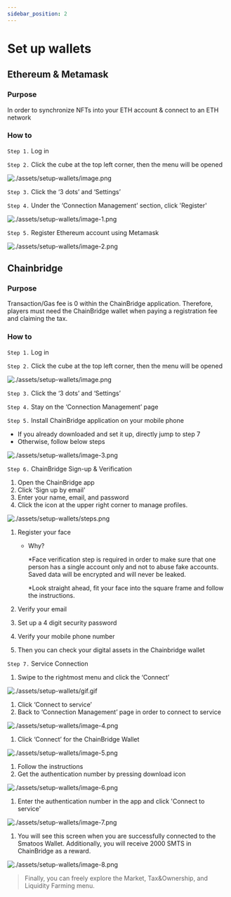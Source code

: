```yaml
---
sidebar_position: 2
---
```


# Set up wallets

## Ethereum & Metamask

### Purpose

In order to synchronize NFTs into your ETH account & connect to an ETH network 

### How to

`Step 1.` Log in 

`Step 2.` Click the cube at the top left corner, then the menu will be opened   

![./assets/setup-wallets/image.png](./assets/setup-wallets/image.png)

`Step 3.` Click the ‘3 dots’ and ‘Settings’

`Step 4.` Under the ‘Connection Management’ section, click 'Register'

![./assets/setup-wallets/image-1.png](./assets/setup-wallets/image-1.png)

`Step 5.` Register Ethereum account using Metamask

![./assets/setup-wallets/image-2.png](./assets/setup-wallets/image-2.png)

## Chainbridge

### Purpose

Transaction/Gas fee is 0 within the ChainBridge application. Therefore, players must need the ChainBridge wallet when paying a registration fee and claiming the tax.

### How to

`Step 1.` Log in 

`Step 2.` Click the cube at the top left corner, then the menu will be opened

![./assets/setup-wallets/image.png](./assets/setup-wallets/image.png)

`Step 3.` Click the ‘3 dots’ and ‘Settings’

`Step 4.` Stay on the ‘Connection Management’ page

`Step 5.` Install ChainBridge application on your mobile phone

- If you already downloaded and set it up, directly jump to step 7
- Otherwise, follow below steps

![./assets/setup-wallets/image-3.png](./assets/setup-wallets/image-3.png)

`Step 6.` ChainBridge Sign-up & Verification 

1. Open the ChainBridge app
2. Click 'Sign up by email'
3. Enter your name, email, and password
4. Click the icon at the upper right corner to manage profiles.

![./assets/setup-wallets/steps.png](./assets/setup-wallets/steps.png)

1. Register your face
    - Why?

        *Face verification step is required in order to make sure that one person has a single account only and not to abuse fake accounts. Saved data  will be encrypted and will never be leaked. 

        *Look straight ahead, fit your face into the square frame and follow the instructions.

2. Verify your email
3. Set up a 4 digit security password
4. Verify your mobile phone number
5. Then you can check your digital assets in the Chainbridge wallet

`Step 7.` Service Connection 

1. Swipe to the rightmost menu and click the ‘Connect’

![./assets/setup-wallets/gif.gif](./assets/setup-wallets/gif.gif)

1. Click ‘Connect to service’
2. Back to ‘Connection Management’ page in order to connect to service

![./assets/setup-wallets/image-4.png](./assets/setup-wallets/image-4.png)

1. Click ‘Connect’ for the ChainBridge Wallet

![./assets/setup-wallets/image-5.png](./assets/setup-wallets/image-5.png)

1. Follow the instructions
2. Get the authentication number by pressing download icon

![./assets/setup-wallets/image-6.png](./assets/setup-wallets/image-6.png)

1. Enter the authentication number in the app and click 'Connect to service'

![./assets/setup-wallets/image-7.png](./assets/setup-wallets/image-7.png)

1. You will see this screen when you are successfully connected to the Smatoos Wallet. Additionally, you will receive 2000 SMTS in ChainBridge as a reward.

![./assets/setup-wallets/image-8.png](./assets/setup-wallets/image-8.png)

> Finally, you can freely explore the Market, Tax&Ownership, and Liquidity Farming menu.